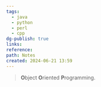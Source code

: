 ```yaml
---
tags:
  - java
  - python
  - perl
  - cpp
dg-publish: true
links: 
reference: 
path: Notes
created: 2024-06-21 13:59
---
```

> **O**bject **O**riented **P**rogramming.